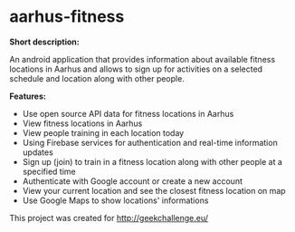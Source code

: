 # aarhus-fitness
**Short description:**

An android application that provides information about available fitness locations in Aarhus and allows 
to sign up for activities on a selected schedule and location along with other people.

**Features:**
* Use open source API data for fitness locations in Aarhus 
* View fitness locations in Aarhus
* View people training in each location today
* Using Firebase services for authentication and real-time information updates
* Sign up (join) to train in a fitness location along with other people at a specified time
* Authenticate with Google account or create a new account
* View your current location and see the closest fitness location on map
* Use Google Maps to show locations' informations 

This project was created for http://geekchallenge.eu/
